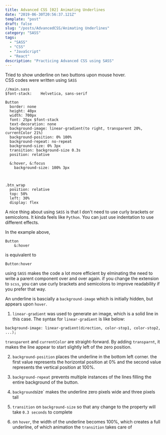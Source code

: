 ```yaml
---
title: Advanced CSS [02] Animating Underlines
date: "2019-06-30T20:56:37.121Z"
template: "post"
draft: false
slug: "/posts/AdvancedCSS/Animating Underlines"
category: "SASS"
tags:
  - "SASS"
  - "CSS"
  - "JavaScript"
  - "React"
description: "Practicing Advanced CSS using SASS"
---
```


Tried to show underline on two buttons upon mouse hover. <br>
CSS codes were written using `SASS`<br>

```
//main.sass
$font-stack:    Helvetica, sans-serif

Button
  border: none
  height: 40px
  width: 700px
  font: 25px $font-stack
  text-decoration: none
  background-image: linear-gradient(to right, transparent 20%, currentColor 21%)
  background-position: 0% 100%
  background-repeat: no-repeat
  background-size: 0% 3px
  transition: background-size 0.3s
  position: relative

  &:hover, &:focus
    background-size: 100% 3px



.btn_wrap
  position: relative
  top: 50%
  left: 30%
  display: flex
```

A nice thing about using `SASS` is that I don't need to use curly brackets or semicolons. It kinda feels like `Python`. You can just use indentation to use different effects.

In the example above,

```
Button
    &:hover
```

is equivalent to

```
Button:hover
```

using `SASS` makes the code a lot more efficient by elminating the need to write a parent component over and over again. if you change the extension to `scss`, you can use curly brackets and semicolons to improve readability if you prefer that way.

An underline is bascially a `background-image` which is initially hidden, but appears upon `hover`.

1. `linear-gradient` was used to generate an image, which is a solid line in this case. The syntax for `linear-gradient` is like below:

```
background-image: linear-gradient(direction, color-stop1, color-stop2, ...);
```

`transparent` and `currentColor` are straight-forward. By adding `transparnt`, it makes the line appear to start slightly left of the zero position.

2. `background-position` places the underline in the bottom left corner. the first value represents the horizontal position at 0% and the second value represents the vertical position at 100%.

3. `background-repeat` prevents multiple instances of the lines filling the entire background of the button.

4. `background`size` makes the underline zero pixels wide and three pixels tall

5. `transition` on `background-size` so that any change to the property will take `0.3 seconds` to complete

6. on `hover`, the width of the underline becomes 100%, which creates a full underline, of which animation the `transition` takes care of
